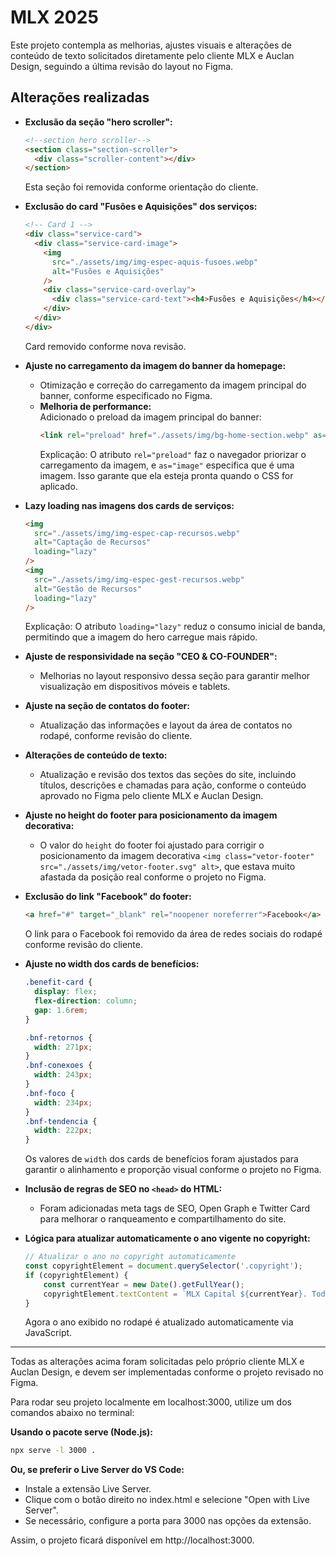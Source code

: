 # MLX 2025

Este projeto contempla as melhorias, ajustes visuais e alterações de conteúdo de texto solicitados diretamente pelo cliente MLX e Auclan Design, seguindo a última revisão do layout no Figma.

## Alterações realizadas

- **Exclusão da seção "hero scroller":**

  ```html
  <!--section hero scroller-->
  <section class="section-scroller">
    <div class="scroller-content"></div>
  </section>
  ```
  Esta seção foi removida conforme orientação do cliente.

- **Exclusão do card "Fusões e Aquisições" dos serviços:**

  ```html
  <!-- Card 1 -->
  <div class="service-card">
    <div class="service-card-image">
      <img
        src="./assets/img/img-espec-aquis-fusoes.webp"
        alt="Fusões e Aquisições"
      />
      <div class="service-card-overlay">
        <div class="service-card-text"><h4>Fusões e Aquisições</h4></div>
      </div>
    </div>
  </div>
  ```
  Card removido conforme nova revisão.

- **Ajuste no carregamento da imagem do banner da homepage:**
  - Otimização e correção do carregamento da imagem principal do banner, conforme especificado no Figma.
  - **Melhoria de performance:**  
    Adicionado o preload da imagem principal do banner:
    ```html
    <link rel="preload" href="./assets/img/bg-home-section.webp" as="image" />
    ```
    Explicação: O atributo `rel="preload"` faz o navegador priorizar o carregamento da imagem, e `as="image"` especifica que é uma imagem. Isso garante que ela esteja pronta quando o CSS for aplicado.

- **Lazy loading nas imagens dos cards de serviços:**
  ```html
  <img
    src="./assets/img/img-espec-cap-recursos.webp"
    alt="Captação de Recursos"
    loading="lazy"
  />
  <img
    src="./assets/img/img-espec-gest-recursos.webp"
    alt="Gestão de Recursos"
    loading="lazy"
  />
  ```
  Explicação: O atributo `loading="lazy"` reduz o consumo inicial de banda, permitindo que a imagem do hero carregue mais rápido.

- **Ajuste de responsividade na seção "CEO & CO-FOUNDER":**
  - Melhorias no layout responsivo dessa seção para garantir melhor visualização em dispositivos móveis e tablets.

- **Ajuste na seção de contatos do footer:**
  - Atualização das informações e layout da área de contatos no rodapé, conforme revisão do cliente.

- **Alterações de conteúdo de texto:**
  - Atualização e revisão dos textos das seções do site, incluindo títulos, descrições e chamadas para ação, conforme o conteúdo aprovado no Figma pelo cliente MLX e Auclan Design.

- **Ajuste no height do footer para posicionamento da imagem decorativa:**
  - O valor do `height` do footer foi ajustado para corrigir o posicionamento da imagem decorativa `<img class="vetor-footer" src="./assets/img/vetor-footer.svg" alt>`, que estava muito afastada da posição real conforme o projeto no Figma.

- **Exclusão do link "Facebook" do footer:**
  ```html
  <a href="#" target="_blank" rel="noopener noreferrer">Facebook</a>
  ```
  O link para o Facebook foi removido da área de redes sociais do rodapé conforme revisão do cliente.

- **Ajuste no width dos cards de benefícios:**
  ```css
  .benefit-card {
    display: flex;
    flex-direction: column;
    gap: 1.6rem;
  }

  .bnf-retornos {
    width: 271px;
  }
  .bnf-conexoes {
    width: 243px;
  }
  .bnf-foco {
    width: 234px;
  }
  .bnf-tendencia {
    width: 222px;
  }
  ```
  Os valores de `width` dos cards de benefícios foram ajustados para garantir o alinhamento e proporção visual conforme o projeto no Figma.

- **Inclusão de regras de SEO no `<head>` do HTML:**
  - Foram adicionadas meta tags de SEO, Open Graph e Twitter Card para melhorar o ranqueamento e compartilhamento do site.

- **Lógica para atualizar automaticamente o ano vigente no copyright:**
  ```javascript
  // Atualizar o ano no copyright automaticamente
  const copyrightElement = document.querySelector('.copyright');
  if (copyrightElement) {
      const currentYear = new Date().getFullYear();
      copyrightElement.textContent = `MLX Capital ${currentYear}. Todos os direitos reservados`;
  }
  ```
  Agora o ano exibido no rodapé é atualizado automaticamente via JavaScript.

---

Todas as alterações acima foram solicitadas pelo próprio cliente MLX e Auclan Design, e devem ser implementadas conforme o projeto revisado no Figma.

Para rodar seu projeto localmente em localhost:3000, utilize um dos comandos abaixo no terminal:

**Usando o pacote serve (Node.js):**
```sh
npx serve -l 3000 .
```

**Ou, se preferir o Live Server do VS Code:**
- Instale a extensão Live Server.
- Clique com o botão direito no index.html e selecione "Open with Live Server".
- Se necessário, configure a porta para 3000 nas opções da extensão.

Assim, o projeto ficará disponível em http://localhost:3000.